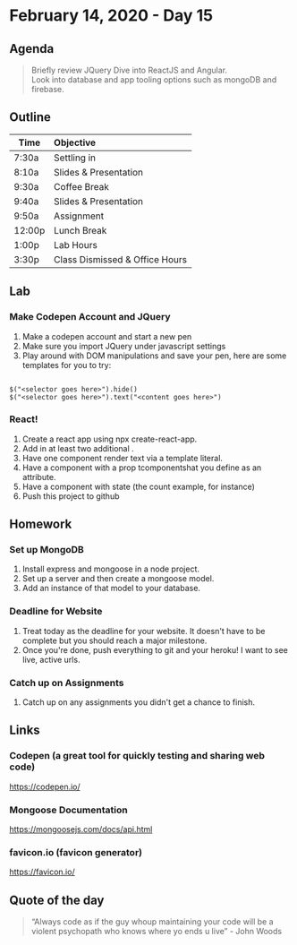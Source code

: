 # February 14, 2020 - Day 15

## Agenda 
>Briefly review JQuery
>Dive into ReactJS and Angular.  
>Look into database and app tooling options such as mongoDB and firebase. 

## Outline


| Time   | Objective                        |
| -------|:---------------------------------|
| 7:30a  | Settling in                      |
| 8:10a  | Slides & Presentation            |
| 9:30a  | Coffee Break                     |
| 9:40a  | Slides & Presentation            |
| 9:50a  | Assignment                       |
| 12:00p | Lunch Break                      |
| 1:00p  | Lab Hours                        |
| 3:30p  | Class Dismissed & Office Hours   |

## Lab

### Make Codepen Account and JQuery

1. Make a codepen account and start a new pen
2. Make sure you import JQuery under javascript settings
3. Play around with DOM manipulations and save your pen, here are some templates for you to try:

```JQuery

$("<selector goes here>").hide()
$("<selector goes here>").text("<content goes here>")
```

### React!

1. Create a react app using npx create-react-app.
2. Add in at least two additional .
3. Have one component render text via a template literal.
4. Have a component with a prop tcomponentshat you define as an attribute.
5. Have a component with state (the count example, for instance)
6. Push this project to github

## Homework

### Set up MongoDB

1. Install express and mongoose in a node project. 
2. Set up a server and then create a mongoose model.
3. Add an instance of that model to your database. 

### Deadline for Website

1. Treat today as the deadline for your website. It doesn't have to be complete but you should reach a major milestone.
2. Once you're done, push everything to git and your heroku! I want to see live, active urls. 

### Catch up on Assignments

1. Catch up on any assignments you didn't get a chance to finish.

## Links

### Codepen (a great tool for quickly testing and sharing web code)
https://codepen.io/

### Mongoose Documentation
https://mongoosejs.com/docs/api.html

### favicon.io (favicon generator)
https://favicon.io/

## Quote of the day 
>“Always code as if the guy whoup maintaining your code will be a violent psychopath who knows where yo ends u live” - John Woods 